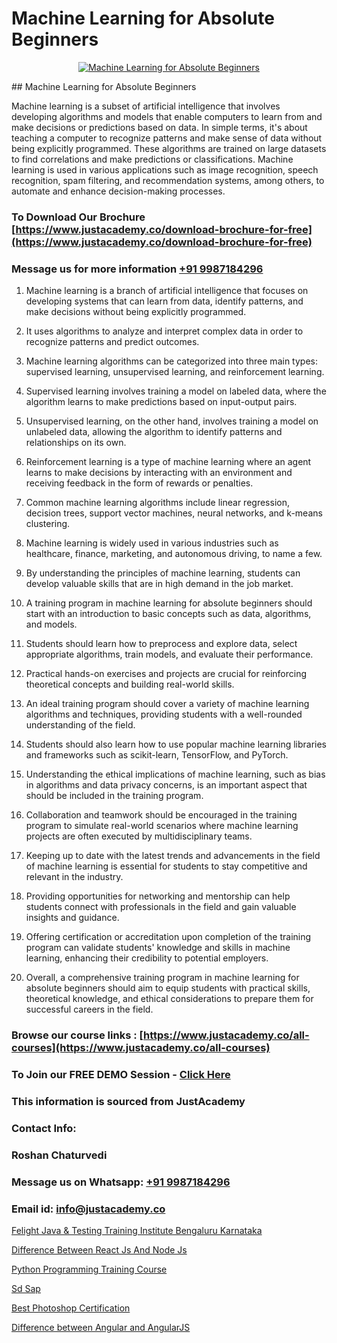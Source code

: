 # Machine Learning for Absolute Beginners

<p align="center">
  <a href="https://justacademy.co/course-detail/machine-learning">
    <img src="https://justacademy.co/storage2/course_image/1709713428_course_image.webp" alt="Machine Learning for Absolute Beginners">
  </a>
</p>
## Machine Learning for Absolute Beginners

Machine learning is a subset of artificial intelligence that involves developing algorithms and models that enable computers to learn from and make decisions or predictions based on data. In simple terms, it's about teaching a computer to recognize patterns and make sense of data without being explicitly programmed. These algorithms are trained on large datasets to find correlations and make predictions or classifications. Machine learning is used in various applications such as image recognition, speech recognition, spam filtering, and recommendation systems, among others, to automate and enhance decision-making processes.
### To Download Our Brochure [https://www.justacademy.co/download-brochure-for-free](https://www.justacademy.co/download-brochure-for-free)
### Message us for more information [+91 9987184296](https://api.whatsapp.com/send?phone=919987184296)
1) Machine learning is a branch of artificial intelligence that focuses on developing systems that can learn from data, identify patterns, and make decisions without being explicitly programmed.

2) It uses algorithms to analyze and interpret complex data in order to recognize patterns and predict outcomes.

3) Machine learning algorithms can be categorized into three main types: supervised learning, unsupervised learning, and reinforcement learning.

4) Supervised learning involves training a model on labeled data, where the algorithm learns to make predictions based on input-output pairs.

5) Unsupervised learning, on the other hand, involves training a model on unlabeled data, allowing the algorithm to identify patterns and relationships on its own.

6) Reinforcement learning is a type of machine learning where an agent learns to make decisions by interacting with an environment and receiving feedback in the form of rewards or penalties.

7) Common machine learning algorithms include linear regression, decision trees, support vector machines, neural networks, and k-means clustering.

8) Machine learning is widely used in various industries such as healthcare, finance, marketing, and autonomous driving, to name a few.

9) By understanding the principles of machine learning, students can develop valuable skills that are in high demand in the job market.

10) A training program in machine learning for absolute beginners should start with an introduction to basic concepts such as data, algorithms, and models.

11) Students should learn how to preprocess and explore data, select appropriate algorithms, train models, and evaluate their performance.

12) Practical hands-on exercises and projects are crucial for reinforcing theoretical concepts and building real-world skills.

13) An ideal training program should cover a variety of machine learning algorithms and techniques, providing students with a well-rounded understanding of the field.

14) Students should also learn how to use popular machine learning libraries and frameworks such as scikit-learn, TensorFlow, and PyTorch.

15) Understanding the ethical implications of machine learning, such as bias in algorithms and data privacy concerns, is an important aspect that should be included in the training program.

16) Collaboration and teamwork should be encouraged in the training program to simulate real-world scenarios where machine learning projects are often executed by multidisciplinary teams.

17) Keeping up to date with the latest trends and advancements in the field of machine learning is essential for students to stay competitive and relevant in the industry.

18) Providing opportunities for networking and mentorship can help students connect with professionals in the field and gain valuable insights and guidance.

19) Offering certification or accreditation upon completion of the training program can validate students' knowledge and skills in machine learning, enhancing their credibility to potential employers.

20) Overall, a comprehensive training program in machine learning for absolute beginners should aim to equip students with practical skills, theoretical knowledge, and ethical considerations to prepare them for successful careers in the field.

### Browse our course links : [https://www.justacademy.co/all-courses](https://www.justacademy.co/all-courses) 
### To Join our FREE DEMO Session - [Click Here](https://www.justacademy.co/register-for-course-demo)


### This information is sourced from JustAcademy
### Contact Info:
### Roshan Chaturvedi
### Message us on Whatsapp: [+91 9987184296](https://api.whatsapp.com/send?phone=919987184296)
### Email id: [info@justacademy.co](mailto:info@justacademy.co)
                
[Felight Java & Testing Training Institute Bengaluru Karnataka](https://www.linkedin.com/pulse/felight-java-testing-training-institute-bengaluru-csmle?trackingId=e%2F8G%2Bq2iu1551bmjRR%2FfDQ%3D%3D&lipi=urn%3Ali%3Apage%3Ad_flagship3_company_admin%3B84%2Br3TF5Sai5zePv40hxgg%3D%3D)

[Difference Between React Js And Node Js](https://www.linkedin.com/pulse/difference-between-react-js-node-justacademy-birmingham-n3h8f?trackingId=dR0kfju1HsG0khidfQ4KfA%3D%3D&lipi=urn%3Ali%3Apage%3Ad_flagship3_company_admin%3B%2F1v6Q%2BY3Q3yYLraOs%2BoNCQ%3D%3D)

[Python Programming Training Course](https://medium.com/@roneet705/python-programming-training-course-30daf0b8d12c)

[Sd Sap](https://medium.com/@kamblerajas684/sd-sap-ac4cdd5a9446)

[Best Photoshop Certification](https://justacademyin.github.io/justacademy/best-photoshop-certification)

[Difference between Angular and AngularJS](https://justacademyin.github.io/justacademy/difference-between-angular-and-angularjs)

